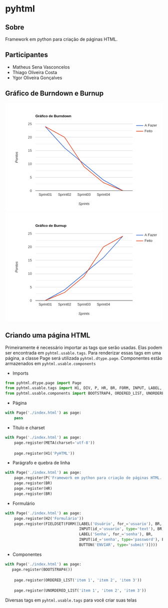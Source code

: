 # pyhtml

## Sobre
Framework em python para criação de páginas HTML.

## Participantes
- Matheus Sena Vasconcelos
- Thiago Oliveira Costa
- Ygor Oliveira Gonçalves

## Gráfico de Burndown e Burnup

<img src="https://github.com/senavs/py-html/blob/master/images/graph-brundown.png">
<img src="https://github.com/senavs/py-html/blob/master/images/graph-brunup.png">

## Criando uma página HTML
Primeiramente é necessário importar as tags que serão usadas. Elas podem ser encontrada em `pyhtml.usable.tags`. 
Para renderizar essas tags em uma página, a classe Page será utilizada `pyhtml.dtype.page`.
Componentes estão armazenados em `pyhtml.usable.components`

- Imports
```python
from pyhtml.dtype.page import Page
from pyhtml.usable.tags import H1, DIV, P, HR, BR, FORM, INPUT, LABEL, META
from pyhtml.usable.components import BOOTSTRAP4, ORDERED_LIST, UNORDERED_LIST
```

- Página
```python
with Page('./index.html') as page:
    pass
```

- Título e charset
```python
with Page('./index.html') as page:
    page.register(META(charset='utf-8'))
    
    page.register(H1('PyHTML'))
```

- Parágrafo e quebra de linha
```python
with Page('./index.html') as page:
    page.register(P('Framework em python para criação de páginas HTML.', style='color: red;'))
    page.register(BR)
    page.register(HR)
    page.register(BR)
```

- Formulário
```python
with Page('./index.html') as page:
    page.register(H2('Formulário'))
    page.register(FIELDSET(FORM([LABEL('Usuário', for_='usuario'), BR,
                                 INPUT(id_='usuario', type='text'), BR,
                                 LABEL('Senha', for_='senha'), BR,
                                 INPUT(id_='senha', type='password'), BR,
                                 BUTTON('ENVIAR', type='submit')])))
```

- Componentes
```python
with Page('./index.html') as page:
   page.register(BOOTSTRAP4())
   
    page.register(ORDERED_LIST('item 1', 'item 2', 'item 3'))
    
    page.register(UNORDERED_LIST('item 1', 'item 2', 'item 3'))
```

Diversas tags em `pyhtml.usable.tags` para você criar suas telas
